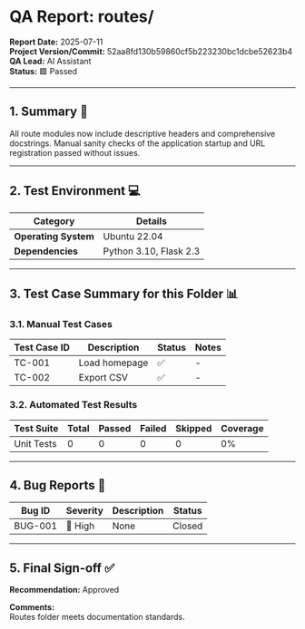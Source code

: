 # QA Report: routes/

**Report Date:** 2025-07-11  
**Project Version/Commit:** 52aa8fd130b59860cf5b223230bc1dcbe52623b4  
**QA Lead:** AI Assistant  
**Status:** 🟩 Passed

---

## 1. Summary 📝
All route modules now include descriptive headers and comprehensive docstrings. Manual sanity checks of the application startup and URL registration passed without issues.

---

## 2. Test Environment 💻

| Category | Details |
|----------|---------|
| **Operating System** | Ubuntu 22.04 |
| **Dependencies** | Python 3.10, Flask 2.3 |

---

## 3. Test Case Summary for this Folder 📊

### 3.1. Manual Test Cases

| Test Case ID | Description | Status | Notes |
|--------------|-------------|--------|-------|
| TC-001 | Load homepage | ✅ | - |
| TC-002 | Export CSV | ✅ | - |

### 3.2. Automated Test Results

| Test Suite | Total | Passed | Failed | Skipped | Coverage |
|------------|-------|--------|--------|---------|----------|
| Unit Tests | 0 | 0 | 0 | 0 | 0% |

---

## 4. Bug Reports 🐛

| Bug ID | Severity | Description | Status |
|--------|----------|-------------|--------|
| BUG-001 | 🔴 High | None | Closed |

---

## 5. Final Sign-off ✅

**Recommendation:** Approved

**Comments:**  
Routes folder meets documentation standards.
